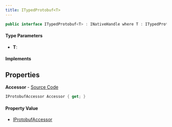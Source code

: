 ```yaml
---
title: ITypedProtobuf<T>
---
```


```csharp
public interface ITypedProtobuf<T> : INativeHandle where T : ITypedProtobuf<T>
```

#### Type Parameters

- **T**: 

#### Implements

## Properties

**Accessor** - [Source Code](https://github.com/swiftly-solution/swiftlys2/blob/main/managed/src/SwiftlyS2.Shared/Modules/NetMessages/ITypedProtobuf.cs#L8)

```csharp
IProtobufAccessor Accessor { get; }
```

#### Property Value

- [IProtobufAccessor](/docs/api/shared/netmessages/iprotobufaccessor)

